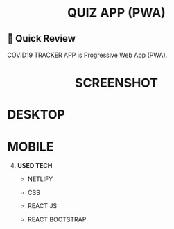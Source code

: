 <p align="center">
</p>
<h1 align="center">
  QUIZ APP (PWA)
</h1>

## 🚀 Quick Review

COVID19 TRACKER APP is Progressive Web App (PWA).
 
<!-- DEMO : https://www.youtube.com/watch?v=iKydTwHxGDI
 
LIVE LINK : https://pwa-quiz.netlify.app/ -->

<p align="center">
</p>
<h1 align="center">
  SCREENSHOT
</h1>

<h1>DESKTOP</h1>
  
<!--    <img src="https://github.com/MuhammadAqibRafiq/Virtuall-Lolly-Jamstack/blob/main/static/desktop2.png" width="1000" />
   
   <img src="https://github.com/MuhammadAqibRafiq/Virtuall-Lolly-Jamstack/blob/main/static/desktop1.png" width="1000" /> -->
   

<h1>MOBILE</h1>

<!--    <img src="https://github.com/MuhammadAqibRafiq/Virtuall-Lolly-Jamstack/blob/main/static/mobile.jpeg" width="300"  height="650" />
 -->
4.  **USED TECH**

    - NETLIFY 

    - CSS
     
    - REACT JS
    
    - REACT BOOTSTRAP

